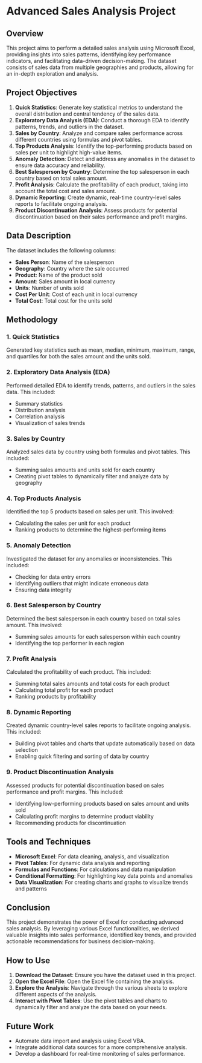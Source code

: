 # Advanced Sales Analysis Project

## Overview

This project aims to perform a detailed sales analysis using Microsoft Excel, providing insights into sales patterns, identifying key performance indicators, and facilitating data-driven decision-making. The dataset consists of sales data from multiple geographies and products, allowing for an in-depth exploration and analysis.

## Project Objectives

1. **Quick Statistics**: Generate key statistical metrics to understand the overall distribution and central tendency of the sales data.
2. **Exploratory Data Analysis (EDA)**: Conduct a thorough EDA to identify patterns, trends, and outliers in the dataset.
3. **Sales by Country**: Analyze and compare sales performance across different countries using formulas and pivot tables.
4. **Top Products Analysis**: Identify the top-performing products based on sales per unit to highlight high-value items.
5. **Anomaly Detection**: Detect and address any anomalies in the dataset to ensure data accuracy and reliability.
6. **Best Salesperson by Country**: Determine the top salesperson in each country based on total sales amount.
7. **Profit Analysis**: Calculate the profitability of each product, taking into account the total cost and sales amount.
8. **Dynamic Reporting**: Create dynamic, real-time country-level sales reports to facilitate ongoing analysis.
9. **Product Discontinuation Analysis**: Assess products for potential discontinuation based on their sales performance and profit margins.

## Data Description

The dataset includes the following columns:
- **Sales Person**: Name of the salesperson
- **Geography**: Country where the sale occurred
- **Product**: Name of the product sold
- **Amount**: Sales amount in local currency
- **Units**: Number of units sold
- **Cost Per Unit**: Cost of each unit in local currency
- **Total Cost**: Total cost for the units sold

## Methodology

### 1. Quick Statistics

Generated key statistics such as mean, median, minimum, maximum, range, and quartiles for both the sales amount and the units sold.

### 2. Exploratory Data Analysis (EDA)

Performed detailed EDA to identify trends, patterns, and outliers in the sales data. This included:
- Summary statistics
- Distribution analysis
- Correlation analysis
- Visualization of sales trends

### 3. Sales by Country

Analyzed sales data by country using both formulas and pivot tables. This included:
- Summing sales amounts and units sold for each country
- Creating pivot tables to dynamically filter and analyze data by geography

### 4. Top Products Analysis

Identified the top 5 products based on sales per unit. This involved:
- Calculating the sales per unit for each product
- Ranking products to determine the highest-performing items

### 5. Anomaly Detection

Investigated the dataset for any anomalies or inconsistencies. This included:
- Checking for data entry errors
- Identifying outliers that might indicate erroneous data
- Ensuring data integrity

### 6. Best Salesperson by Country

Determined the best salesperson in each country based on total sales amount. This involved:
- Summing sales amounts for each salesperson within each country
- Identifying the top performer in each region

### 7. Profit Analysis

Calculated the profitability of each product. This included:
- Summing total sales amounts and total costs for each product
- Calculating total profit for each product
- Ranking products by profitability

### 8. Dynamic Reporting

Created dynamic country-level sales reports to facilitate ongoing analysis. This included:
- Building pivot tables and charts that update automatically based on data selection
- Enabling quick filtering and sorting of data by country

### 9. Product Discontinuation Analysis

Assessed products for potential discontinuation based on sales performance and profit margins. This included:
- Identifying low-performing products based on sales amount and units sold
- Calculating profit margins to determine product viability
- Recommending products for discontinuation

## Tools and Techniques

- **Microsoft Excel**: For data cleaning, analysis, and visualization
- **Pivot Tables**: For dynamic data analysis and reporting
- **Formulas and Functions**: For calculations and data manipulation
- **Conditional Formatting**: For highlighting key data points and anomalies
- **Data Visualization**: For creating charts and graphs to visualize trends and patterns

## Conclusion

This project demonstrates the power of Excel for conducting advanced sales analysis. By leveraging various Excel functionalities, we derived valuable insights into sales performance, identified key trends, and provided actionable recommendations for business decision-making.

## How to Use

1. **Download the Dataset**: Ensure you have the dataset used in this project.
2. **Open the Excel File**: Open the Excel file containing the analysis.
3. **Explore the Analysis**: Navigate through the various sheets to explore different aspects of the analysis.
4. **Interact with Pivot Tables**: Use the pivot tables and charts to dynamically filter and analyze the data based on your needs.

## Future Work

- Automate data import and analysis using Excel VBA.
- Integrate additional data sources for a more comprehensive analysis.
- Develop a dashboard for real-time monitoring of sales performance.
